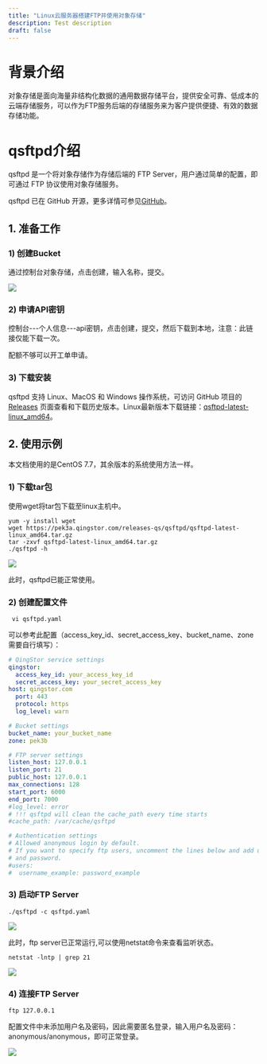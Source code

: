 ```yaml
---
title: "Linux云服务器搭建FTP并使用对象存储"
description: Test description
draft: false
---
```


# 背景介绍

对象存储是面向海量非结构化数据的通用数据存储平台，提供安全可靠、低成本的云端存储服务，可以作为FTP服务后端的存储服务来为客户提供便捷、有效的数据存储功能。

# qsftpd介绍

qsftpd 是一个将对象存储作为存储后端的 FTP Server，用户通过简单的配置，即可通过 FTP 协议使用对象存储服务。

qsftpd 已在 GitHub 开源，更多详情可参见[GitHub](https://github.com/yunify/qsftpd)。

## 1. 准备工作

### 1) 创建Bucket

通过控制台对象存储，点击创建，输入名称，提交。

![](../../_images/qsftpd_use/qsftpd_use1.png)

### 2) 申请API密钥

控制台---个人信息---api密钥，点击创建，提交，然后下载到本地，注意：此链接仅能下载一次。

配额不够可以开工单申请。

### 3) 下载安装

qsftpd 支持 Linux、MacOS 和 Windows 操作系统，可访问 GitHub 项目的 [Releases](https://github.com/yunify/qsftpd/releases) 页面查看和下载历史版本。Linux最新版本下载链接：[qsftpd-latest-linux_amd64](https://pek3a.qingstor.com/releases-qs/qsftpd/qsftpd-latest-linux_amd64.tar.gz)。

## 2. 使用示例

本文档使用的是CentOS 7.7，其余版本的系统使用方法一样。

### 1) 下载tar包

使用wget将tar包下载至linux主机中。

```shell
yum -y install wget
wget https://pek3a.qingstor.com/releases-qs/qsftpd/qsftpd-latest-linux_amd64.tar.gz
tar -zxvf qsftpd-latest-linux_amd64.tar.gz
./qsftpd -h
```

![](../../_images/qsftpd_use/qsftpd_use3.png)

此时，qsftpd已能正常使用。

### 2) 创建配置文件

```shell
 vi qsftpd.yaml
```

可以参考此配置（access_key_id、secret_access_key、bucket_name、zone需要自行填写）：

```yaml
# QingStor service settings
qingstor:
  access_key_id: your_access_key_id
  secret_access_key: your_secret_access_key  
host: qingstor.com
  port: 443
  protocol: https
  log_level: warn

# Bucket settings
bucket_name: your_bucket_name
zone: pek3b

# FTP server settings
listen_host: 127.0.0.1
listen_port: 21
public_host: 127.0.0.1
max_connections: 128
start_port: 6000
end_port: 7000
#log_level: error
# !!! qsftpd will clean the cache_path every time starts
#cache_path: /var/cache/qsftpd

# Authentication settings
# Allowed anonymous login by default.
# If you want to specify ftp users, uncomment the lines below and add username
# and password.
#users:
#  username_example: password_example
```

### 3) 启动FTP Server

```shell
./qsftpd -c qsftpd.yaml
```

![](../../_images/qsftpd_use/qsftpd_use4.png)

此时，ftp server已正常运行,可以使用netstat命令来查看监听状态。

```shell
netstat -lntp | grep 21
```

![](../../_images/qsftpd_use/qsftpd_use5.png) 

### 4) 连接FTP Server

```shell
ftp 127.0.0.1
```

配置文件中未添加用户名及密码，因此需要匿名登录，输入用户名及密码：anonymous/anonymous，即可正常登录。

![](../../_images/qsftpd_use/qsftpd_use6.png)